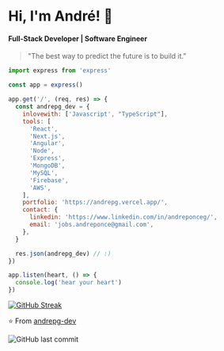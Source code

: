 # Hi, I'm André! 👋

#### Full-Stack Developer | Software Engineer 

> "The best way to predict the future is to build it."

```javascript
import express from 'express'

const app = express()

app.get('/', (req, res) => {
  const andrepg_dev = {
    inlovewith: ['Javascript', "TypeScript"],
    tools: [
      'React',
      'Next.js',
      'Angular',
      'Node',
      'Express',
      'MongoDB',
      'MySQL',
      'Firebase',
      'AWS',
    ],
    portfolio: 'https://andrepg.vercel.app/',
    contact: {
      linkedin: 'https://www.linkedin.com/in/andreponceg/',
      email: 'jobs.andreponce@gmail.com',
    },
  }

  res.json(andrepg_dev) // :)
})

app.listen(heart, () => {
  console.log('hear your heart')
})
```

[![GitHub Streak](https://github-readme-streak-stats.herokuapp.com?user=andrepg-dev&theme=radical)](https://git.io/streak-stats)

⭐️ From [andrepg-dev](https://github.com/andrepg-dev)

![GitHub last commit](https://img.shields.io/github/last-commit/andrepg-dev/andrepg-dev)
